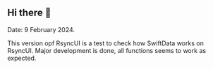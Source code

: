 ## Hi there 👋

Date: 9 February 2024.

This version opf RsyncUI is a test to check how SwiftData works on RsyncUI. Major development is done, all functions seems to work as expected.
